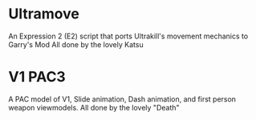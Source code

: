 # Ultramove
An Expression 2 (E2) script that ports Ultrakill's movement mechanics to Garry's Mod
All done by the lovely Katsu

# V1 PAC3
A PAC model of V1, Slide animation, Dash animation, and first person weapon viewmodels.
All done by the lovely "Death"

